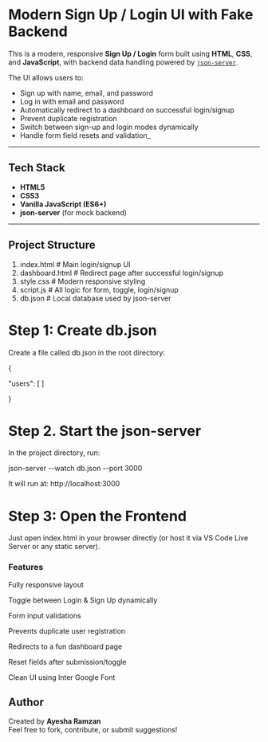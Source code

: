 #  Modern Sign Up / Login UI with Fake Backend

This is a modern, responsive **Sign Up / Login** form built using **HTML**, **CSS**, and **JavaScript**, with backend data handling powered by [`json-server`](https://github.com/typicode/json-server).

The UI allows users to:
- Sign up with name, email, and password
- Log in with email and password
- Automatically redirect to a dashboard on successful login/signup
- Prevent duplicate registration
- Switch between sign-up and login modes dynamically
- Handle form field resets and validation_

---

## Tech Stack

- **HTML5**
- **CSS3**
- **Vanilla JavaScript (ES6+)**
- **json-server** (for mock backend)

---

##  Project Structure

1. index.html # Main login/signup UI
2. dashboard.html # Redirect page after successful login/signup
3. style.css # Modern responsive styling
4. script.js # All logic for form, toggle, login/signup
5. db.json # Local database used by json-server
   

# Step 1: Create db.json 

Create a file called db.json in the root directory:

{

  "users": [ ]
  
}

# Step 2. Start the json-server 

In the project directory, run:

json-server --watch db.json --port 3000

It will run at:
http://localhost:3000

# Step 3: Open the Frontend 
   
Just open index.html in your browser directly (or host it via VS Code Live Server or any static server).

### Features

Fully responsive layout

Toggle between Login & Sign Up dynamically

Form input validations

Prevents duplicate user registration

Redirects to a fun dashboard page

Reset fields after submission/toggle

Clean UI using Inter Google Font


##  Author

Created by **Ayesha Ramzan**  
Feel free to fork, contribute, or submit suggestions!
